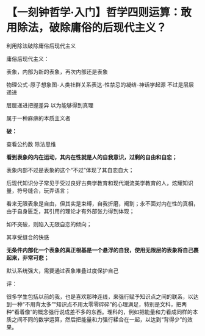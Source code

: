 # 【一刻钟哲学·入门】哲学四则运算：敢用除法，破除庸俗的后现代主义？





利用除法破除庸俗后现代主义



庸俗后现代主义：

表象，内部为新的表象，再次内部还是表象



物理公式-原子想象图-人类社群关系表达-性禁忌的凝结-神话学起源  不过是层层递进

层层递进把握差异 以为能够得到真理

属于一种麻痹的本质主义者



**破：**

查看公约数 除法思维

**看到表象的内在运动，其内在性就是人的自我意识，过剩的自由和自恋；**



表象内部不过是表象的这个“不过”体现了其自恋自大；



后现代知识分子常见于受过良好古典学教育和现代潮流美学教育的人，炫耀知识量，符号缝合，玩弄语言；



看来无限表象是自由，但其实是束缚，自我折磨，阉割；永不面对内在性的真相，由于自身匮乏，其引用的理论才有外部张力得到体现；



如不突破，则陷入无限自恋的倾向；



其享受缝合的快感





**无条件内部化一个表象的真正根基是一个悬浮的自我，使用无限层的表象将自己裹起来，非常可悲；**

默认系统强大，需要通过表象堆叠过度保护自己





评：

很多学生包括以前的我，也是喜欢那种连线，来强行赋予知识点之间的联系，以达到一种“不用背太多”“知识点不用太零零碎碎”的心理满足，特别是文科，把两种“看着像”的概念强行说成差不多的东西。理科的，例如把能量和力看成同样的本质之间不同的数学运算，然后把能量和力强行糅合在一起，以达到“背得少”的效果。